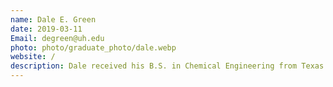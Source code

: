 ```yaml
---
name: Dale E. Green
date: 2019-03-11
Email: degreen@uh.edu
photo: photo/graduate_photo/dale.webp
website: /
description: Dale received his B.S. in Chemical Engineering from Texas Tech in 2001 and M.S. ChE from Kansas State in 2012. He has worked in various manufacturing and technology roles for Dow Chemical and Olin since 2001. His research interests are centered around computational catalyst design and optimization with application in epoxy technology.
---
```


<!-- Dale received his B.S. in Chemical Engineering from Texas Tech in 2001 and M.S. ChE from Kansas State in 2012. He has worked in various manufacturing and technology roles for Dow Chemical and Olin since 2001. His research interests are centered around computational catalyst design and optimization with application in epoxy technology. -->
